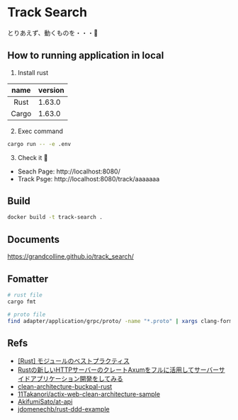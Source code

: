 # Track Search

とりあえず、動くものを・・・🌝

## How to running application in local

1. Install rust

| name  | version |
|:-----:|:--------|
| Rust  | 1.63.0  |
| Cargo | 1.63.0  |

2. Exec command

```bash
cargo run -- -e .env
```

3. Check it 🤟

* Seach Page: http://localhost:8080/
* Track Psge: http://localhost:8080/track/aaaaaaa

## Build

```bash
docker build -t track-search .
```

## Documents

https://grandcolline.github.io/track_search/

## Fomatter

```bash
# rust file
cargo fmt

# proto file
find adapter/application/grpc/proto/ -name "*.proto" | xargs clang-format -i
```


## Refs

- [[Rust] モジュールのベストプラクティス](https://zenn.dev/msakuta/articles/83f9991b2aba62)
- [Rustの新しいHTTPサーバーのクレートAxumをフルに活用してサーバーサイドアプリケーション開発をしてみる](https://blog-dry.com/entry/2021/12/26/002649)
- [clean-architecture-buckpal-rust](https://github.com/jayy-lmao/clean-architecture-buckpal-rust)
- [11Takanori/actix-web-clean-architecture-sample](https://github.com/11Takanori/actix-web-clean-architecture-sample)
- [AkifumiSato/at-api](https://github.com/AkifumiSato/at-api)
- [jdomenechb/rust-ddd-example](https://github.com/jdomenechb/rust-ddd-example)


